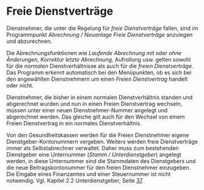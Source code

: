 # Freie Dienstverträge

Dienstnehmer, die unter die Regelung für *freie Dienstverträge* fallen, sind im Programmpunkt *Abrechnung / Neuanlage Freie Dienstverträge* anzulegen und abzurechnen.

Die Abrechnungsfunktionen wie *Laufende Abrechnung mit* oder *ohne Änderungen*, *Korrektur letzte Abrechnung,* Aufrollung usw. gelten sowohl für die *normalen* Dienstverhältnisse als auch für die *freien Dienstverträge*. Das Programm erkennt automatisch bei den Menüpunkten, ob es sich bei den angewählten Dienstnehmern um einen *Freien Dienstvertrag* handelt oder nicht.

Dienstnehmer, die bisher in einem normalen Dienstverhältnis standen und abgerechnet wurden und nun in einen Freien Dienstvertrag wechseln, müssen unter einer neuen Dienstnehmer-Nummer angelegt und abgerechnet werden. Das gleiche gilt auch für den Wechsel von einem Freien Dienstvertrag in ein normales Dienstverhältnis.

Von den Gesundheitskassen werden für die Freien Dienstnehmer eigene Dienstgeber-Kontonummern vergeben. Weiters werden freie Dienstverträge immer als Selbstabrechner verwaltet. Daher muss zum bestehenden Dienstgeber eine Unternummer (*Stamm / Unterdienstgeber*) angelegt werden, in diese Unternummer sind die Stammdaten des Dienstgebers und die neue Beitragskontonummer für den freien Dienstnehmer einzugeben. Die Eingabe eines Finanzamtes und einer Steuernummer ist nicht notwendig. Vgl. Kapitel 2.2 Unterdienstgeber, Seite [37](#unterdienstgeber-1).